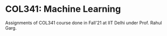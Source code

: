 # COL341: Machine Learning

Assignments of COL341 course done in Fall'21 at IIT Delhi under Prof. Rahul Garg.
